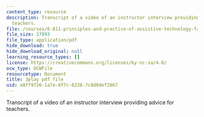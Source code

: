 ```yaml
---
content_type: resource
description: Transcript of a video of an instructor interview providing advice for
  teachers.
file: /courses/6-811-principles-and-practice-of-assistive-technology-fall-2014/e8ff97261a7e8f7c82287c8d0def2867_ZGCJabWew3A.pdf
file_size: 17893
file_type: application/pdf
hide_download: true
hide_download_original: null
learning_resource_types: []
license: https://creativecommons.org/licenses/by-nc-sa/4.0/
ocw_type: OCWFile
resourcetype: Document
title: 3play pdf file
uid: e8ff9726-1a7e-8f7c-8228-7c8d0def2867
---
```

Transcript of a video of an instructor interview providing advice for teachers.